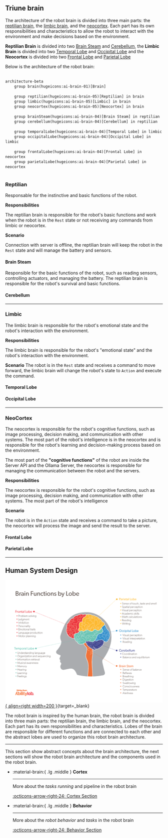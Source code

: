 ## Triune brain

The architecture of the robot brain is divided into three main parts: the [reptilian brain](#reptilian), the [limbic brain](#limbic), and the [neocortex](#neocortex). Each part has its own responsibilities and characteristics to allow the robot to interact with the environment and make decisions based on the environment.


**Reptilian Brain** is divided into two [Brain Steam](#brain-steam) and [Cerebellum](#cerebellum), the **Limbic Brain** is divided into two [Temporal Lobe](#temporal-lobe) and [Occipital Lobe](#occipital-lobe) and the **Neocortex** is divided into two [Frontal Lobe](#frontal-lobe) and [Parietal Lobe](#parietal-lobe)

Below is the architecture of the robot brain:

```mermaid

architecture-beta
    group brain(hugeicons:ai-brain-01)[Brain]

    group reptilian(hugeicons:ai-brain-05)[Reptilian] in brain
    group limbic(hugeicons:ai-brain-05)[Limbic] in brain
    group neocortex(hugeicons:ai-brain-05)[Neocortex] in brain

    group brainSteam(hugeicons:ai-brain-04)[Brain Steam] in reptilian
    group cerebellum(hugeicons:ai-brain-04)[Cerebellum] in reptilian

    group temporalLobe(hugeicons:ai-brain-04)[Temporal Lobe] in limbic
    group occipitalLobe(hugeicons:ai-brain-04)[Occipital Lobe] in limbic

    group frontalLobe(hugeicons:ai-brain-04)[Frontal Lobe] in neocortex
    group parietalLobe(hugeicons:ai-brain-04)[Parietal Lobe] in neocortex


```

### Reptilian

Responsable for the instinctive and basic functions of the robot.

**Responsibilities** 

The reptilian brain is responsible for the robot's basic functions and work when the robot is in the `Rest` state or not receiving any commands from limbic or neocortex. 

**Scenario** 

Connection with server is offline, the reptilian brain will keep the robot in the `Rest` state and will manage the battery and sensors.

#### Brain Steam 

Responsible for the basic functions of the robot, such as reading sensors, controlling actuators, and managing the battery. The reptilian brain is responsible for the robot's survival and basic functions.

#### Cerebellum

----

### Limbic

The limbic brain is responsible for the robot's emotional state and the robot's interaction with the environment.

**Responsibilities**

The limbic brain is responsible for the robot's "emotional state" and the robot's interaction with the environment.

**Scenario** 
The robot is in the `Rest` state and receives a command to move forward, the limbic brain will change the robot's state to `Action` and execute the command.

#### Temporal Lobe

#### Occipital Lobe

----

### NeoCortex

The neocortex is responsible for the robot's cognitive functions, such as image processing, decision making, and communication with other systems. The most part of the robot's intelligence is in the neocortex and is responsible for the robot's learning and decision-making process based on the environment.

The most part of the **"cognitive functions"** of the robot are inside the Server API and the Ollama Server, the neocortex is responsible for managing the communication between the robot and the servers.


**Responsibilities** 
    
The neocortex is responsible for the robot's cognitive functions, such as image processing, decision making, and communication with other systems. The most part of the robot's intelligence

**Scenario** 

The robot is in the `Action` state and receives a command to take a picture, the neocortex will process the image and send the result to the server.

#### Frontal Lobe

#### Parietal Lobe

----

## Human System Design

[![Brain](../../images/programming/brain/brain_lobes.png){ align=right width=200 }](../../images/programming/brain/brain_lobes.png){target=_blank}

The robot brain is inspired by the human brain, the robot brain is divided into three main parts: the reptilian brain, the limbic brain, and the neocortex. Each part has its own responsibilities and characteristics. Lobes of the brain are responsible for different functions and are connected to each other and the abstract lobes are used to organize this robot brain architecture.



<div class="grid cards" markdown>

</div>

---

This section show abstract concepts about the brain architecture, the next sections will show the robot brain architecture and the components used in the robot brain.

<div class="grid cards" markdown>

-   :material-brain:{ .lg .middle } __Cortex__

    ---

    More about the *tasks running* and pipeline in the robot brain

    [:octicons-arrow-right-24: Cortex Section](cortex.md)

-   :material-brain:{ .lg .middle } __Behavior__

    ---

    More about the *robot behavior* and *tasks* in the robot brain

    [:octicons-arrow-right-24: Behavior Section](behavior.md)
</div>

